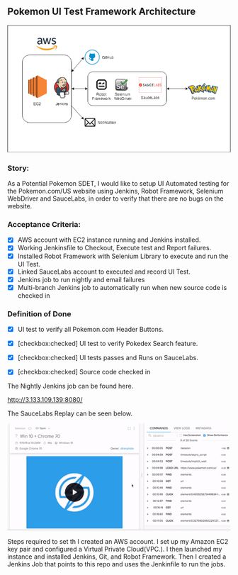 ## Pokemon UI Test Framework Architecture


![Test Framework Architecture](Pokemon.png)



### Story:
As a Potential Pokemon SDET, I would like to setup UI Automated testing for the Pokemon.com/US website using Jenkins, Robot Framework, Selenium WebDriver and SauceLabs, in order to verify that there are no bugs on the website.

### Acceptance Criteria:
- [x] AWS account with EC2 instance running and Jenkins installed.
- [x] Working Jenkinsfile to Checkout, Execute test and Report failures.
- [x] Installed Robot Framework with Selenium Library to execute and run the UI Test.
- [x] Linked SauceLabs account to executed and record UI Test.
- [x] Jenkins job to run nightly and email failures
- [x] Multi-branch Jenkins job to automatically run when new source code is checked in

### Definition of Done
- [x] UI test to verify all Pokemon.com Header Buttons.
- [x] [checkbox:checked] UI test to verify Pokedex Search feature.
- [x] [checkbox:checked] UI tests passes and Runs on SauceLabs.
- [x] [checkbox:checked] Source code checked in


The Nightly Jenkins job can be found here.

http://3.133.109.139:8080/

The SauceLabs Replay can be seen below.


![SauceLab_Replau](saucelab_replay.gif)


Steps required to set th
I created an AWS account. I set up my Amazon EC2 key pair and configured a Virtual Private Cloud(VPC.).
I then launched my instance and installed Jenkins, Git, and Robot Framework.
Then I created a Jenkins Job that points to this repo and uses the Jenkinfile to run the jobs.


